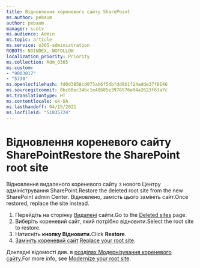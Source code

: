 ```yaml
---
title: Відновлення кореневого сайту SharePoint
ms.author: pebaum
author: pebaum
manager: scotv
ms.audience: Admin
ms.topic: article
ms.service: o365-administration
ROBOTS: NOINDEX, NOFOLLOW
localization_priority: Priority
ms.collection: Adm_O365
ms.custom:
- "9003017"
- "5730"
ms.openlocfilehash: fd0d3858cd073ab6f5dbfdd8b1f24adde37f8146
ms.sourcegitcommit: 8bc60ec34bc1e40685e3976576e04a2623f63a7c
ms.translationtype: HT
ms.contentlocale: uk-UA
ms.lasthandoff: 04/15/2021
ms.locfileid: "51835724"
---
```

# <a name="restore-the-sharepoint-root-site"></a><span data-ttu-id="f72f8-102">Відновлення кореневого сайту SharePoint</span><span class="sxs-lookup"><span data-stu-id="f72f8-102">Restore the SharePoint root site</span></span>

<span data-ttu-id="f72f8-103">Відновлення видаленого кореневого сайту з нового Центру адміністрування SharePoint.</span><span class="sxs-lookup"><span data-stu-id="f72f8-103">Restore the deleted root site from the new SharePoint admin Center.</span></span> <span data-ttu-id="f72f8-104">Відновлено, замість цього замініть сайт.</span><span class="sxs-lookup"><span data-stu-id="f72f8-104">Once restored, replace the site instead.</span></span>

1. <span data-ttu-id="f72f8-105">Перейдіть на сторінку [Видалені](https://admin.microsoft.com/sharepoint?page=recycleBin&modern=true) сайти.</span><span class="sxs-lookup"><span data-stu-id="f72f8-105">Go to the [Deleted sites](https://admin.microsoft.com/sharepoint?page=recycleBin&modern=true) page.</span></span> 
2. <span data-ttu-id="f72f8-106">Виберіть кореневий сайт, який потрібно відновити.</span><span class="sxs-lookup"><span data-stu-id="f72f8-106">Select the root site to restore.</span></span>
3. <span data-ttu-id="f72f8-107">Натисніть **кнопку Відновити.**</span><span class="sxs-lookup"><span data-stu-id="f72f8-107">Click **Restore**.</span></span>
4. <span data-ttu-id="f72f8-108">[Замініть кореневий сайт](https://docs.microsoft.com/sharepoint/troubleshoot/sites/url-that-resides-under-root-site-collection-is-broken).</span><span class="sxs-lookup"><span data-stu-id="f72f8-108">[Replace your root site](https://docs.microsoft.com/sharepoint/troubleshoot/sites/url-that-resides-under-root-site-collection-is-broken).</span></span>

<span data-ttu-id="f72f8-109">Докладні відомості див. в [розділах Модернізування кореневого сайту.](https://docs.microsoft.com/sharepoint/modern-root-site)</span><span class="sxs-lookup"><span data-stu-id="f72f8-109">For more info, see [Modernize your root site](https://docs.microsoft.com/sharepoint/modern-root-site).</span></span>
